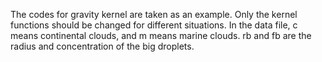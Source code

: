 The codes for gravity kernel are taken as an example. Only the kernel functions should be changed for different situations.
In the data file, c means continental clouds, and m means marine clouds. rb and fb are the radius and concentration of the big droplets.
